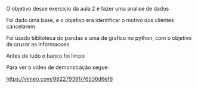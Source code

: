O objetivo desse exercicio da  aula 2 é fazer uma analise de dados

Foi dado uma base, e o objetivo era identificar o motivo dos clientes cancelarem

Foi usado biblioteca do pandas e uma de grafico no python, com o objetivo de cruzar as informacoes

Antes de tudo o banco foi limpo

Para ver o video de demonstração segue:

https://vimeo.com/982279391/76536d6ef6